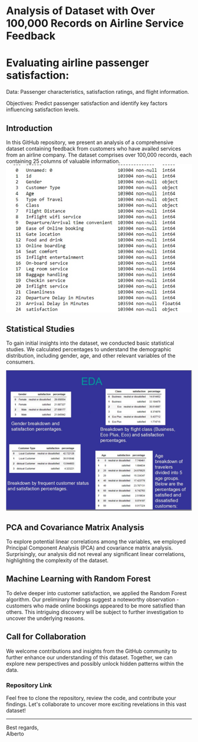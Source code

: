 
# Analysis of Dataset with Over 100,000 Records on Airline Service Feedback
# Evaluating airline passenger satisfaction:

 Data: Passenger characteristics, satisfaction ratings, and flight information.

 Objectives: Predict passenger satisfaction and identify key factors influencing satisfaction levels.

## Introduction

In this GitHub repository, we present an analysis of a comprehensive dataset containing feedback from customers who have availed services from an airline company. The dataset comprises over 100,000 records, each containing 25 columns of valuable information.
![Column Image](/column.jpg)


## Statistical Studies

To gain initial insights into the dataset, we conducted basic statistical studies. We calculated percentages to understand the demographic distribution, including gender, age, and other relevant variables of the consumers.

![Dashboard](/slide1.JPG)

## PCA and Covariance Matrix Analysis

To explore potential linear correlations among the variables, we employed Principal Component Analysis (PCA) and covariance matrix analysis. Surprisingly, our analysis did not reveal any significant linear correlations, highlighting the complexity of the dataset.

## Machine Learning with Random Forest

To delve deeper into customer satisfaction, we applied the Random Forest algorithm. Our preliminary findings suggest a noteworthy observation - customers who made online bookings appeared to be more satisfied than others. This intriguing discovery will be subject to further investigation to uncover the underlying reasons.

## Call for Collaboration

We welcome contributions and insights from the GitHub community to further enhance our understanding of this dataset. Together, we can explore new perspectives and possibly unlock hidden patterns within the data.

### Repository Link



Feel free to clone the repository, review the code, and contribute your findings. Let's collaborate to uncover more exciting revelations in this vast dataset!

---
Best regards,  
Alberto

